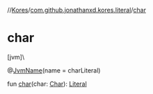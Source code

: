 //[Kores](../../index.md)/[com.github.jonathanxd.kores.literal](index.md)/[char](char.md)

# char

[jvm]\

@[JvmName](https://kotlinlang.org/api/latest/jvm/stdlib/kotlin.jvm/-jvm-name/index.html)(name = charLiteral)

fun [char](char.md)(char: [Char](https://kotlinlang.org/api/latest/jvm/stdlib/kotlin/-char/index.html)): [Literal](-literal/index.md)
